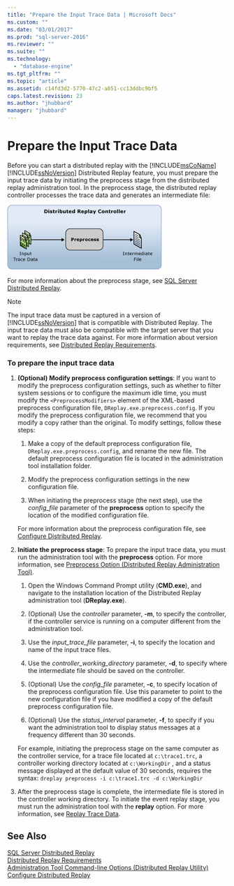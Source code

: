 ```yaml
---
title: "Prepare the Input Trace Data | Microsoft Docs"
ms.custom: ""
ms.date: "03/01/2017"
ms.prod: "sql-server-2016"
ms.reviewer: ""
ms.suite: ""
ms.technology: 
  - "database-engine"
ms.tgt_pltfrm: ""
ms.topic: "article"
ms.assetid: c14fd3d2-5770-47c2-a851-cc13ddbc9bf5
caps.latest.revision: 23
ms.author: "jhubbard"
manager: "jhubbard"
---
```

# Prepare the Input Trace Data
  Before you can start a distributed replay with the [!INCLUDE[msCoName](../../a9notintoc/includes/msconame-md.md)] [!INCLUDE[ssNoVersion](../../a9notintoc/includes/ssnoversion-md.md)] Distributed Replay feature, you must prepare the input trace data by initiating the preprocess stage from the distributed replay administration tool. In the preprocess stage, the distributed replay controller processes the trace data and generates an intermediate file:  
  
 ![Distributed replay preprocess stage](../../tools/distributed-replay/media/preprocess.gif "Distributed replay preprocess stage")  
  
 For more information about the preprocess stage, see [SQL Server Distributed Replay](../../tools/distributed-replay/sql-server-distributed-replay.md).  
  
> [!NOTE]  
>  The input trace data must be captured in a version of [!INCLUDE[ssNoVersion](../../a9notintoc/includes/ssnoversion-md.md)] that is compatible with Distributed Replay. The input trace data must also be compatible with the target server that you want to replay the trace data against. For more information about version requirements, see [Distributed Replay Requirements](../../tools/distributed-replay/distributed-replay-requirements.md).  
  
### To prepare the input trace data  
  
1.  **(Optional) Modify preprocess configuration settings**: If you want to modify the preprocess configuration settings, such as whether to filter system sessions or to configure the maximum idle time, you must modify the `<PreprocessModifiers>` element of the XML-based preprocess configuration file, `DReplay.exe.preprocess.config`. If you modify the preprocess configuration file, we recommend that you modify a copy rather than the original. To modify settings, follow these steps:  
  
    1.  Make a copy of the default preprocess configuration file, `DReplay.exe.preprocess.config`, and rename the new file. The default preprocess configuration file is located in the administration tool installation folder.  
  
    2.  Modify the preprocess configuration settings in the new configuration file.  
  
    3.  When initiating the preprocess stage (the next step), use the *config_file* parameter of the **preprocess** option to specify the location of the modified configuration file.  
  
     For more information about the preprocess configuration file, see [Configure Distributed Replay](../../tools/distributed-replay/configure-distributed-replay.md).  
  
2.  **Initiate the preprocess stage**: To prepare the input trace data, you must run the administration tool with the **preprocess** option. For more information, see [Preprocess Option &#40;Distributed Replay Administration Tool&#41;](../../tools/distributed-replay/preprocess-option-distributed-replay-administration-tool.md).  
  
    1.  Open the Windows Command Prompt utility (**CMD.exe**), and navigate to the installation location of the Distributed Replay administration tool (**DReplay.exe**).  
  
    2.  (Optional) Use the *controller* parameter, **-m**, to specify the controller, if the controller service is running on a computer different from the administration tool.  
  
    3.  Use the *input_trace_file* parameter, **-i**, to specify the location and name of the input trace files.  
  
    4.  Use the *controller_working_directory* parameter, **-d**, to specify where the intermediate file should be saved on the controller.  
  
    5.  (Optional) Use the *config_file* parameter, **-c**, to specify location of the preprocess configuration file. Use this parameter to point to the new configuration file if you have modified a copy of the default preprocess configuration file.  
  
    6.  (Optional) Use the *status_interval* parameter, **-f**, to specify if you want the administration tool to display status messages at a frequency different than 30 seconds.  
  
     For example, initiating the preprocess stage on the same computer as the controller service, for a trace file located at `c:\trace1.trc`, a controller working directory located at `c:\WorkingDir` , and a status message displayed at the default value of 30 seconds, requires the syntax: `dreplay preprocess -i c:\trace1.trc -d c:\WorkingDir`  
  
3.  After the preprocess stage is complete, the intermediate file is stored in the controller working directory. To initiate the event replay stage, you must run the administration tool with the **replay** option. For more information, see [Replay Trace Data](../../tools/distributed-replay/replay-trace-data.md).  
  
## See Also  
 [SQL Server Distributed Replay](../../tools/distributed-replay/sql-server-distributed-replay.md)   
 [Distributed Replay Requirements](../../tools/distributed-replay/distributed-replay-requirements.md)   
 [Administration Tool Command-line Options &#40;Distributed Replay Utility&#41;](../../tools/distributed-replay/administration-tool-command-line-options-distributed-replay-utility.md)   
 [Configure Distributed Replay](../../tools/distributed-replay/configure-distributed-replay.md)  
  
  